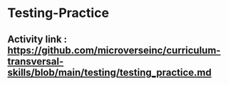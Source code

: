# Testing-Practice

## Activity link : https://github.com/microverseinc/curriculum-transversal-skills/blob/main/testing/testing_practice.md
